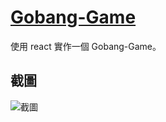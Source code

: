 # [Gobang-Game](https://wozski.github.io/Gobang-Game/)
使用 react 實作一個 Gobang-Game。
## 截圖
![截圖](https://github.com/Wozski/Gobang-Game/blob/main/GoBang.png)
